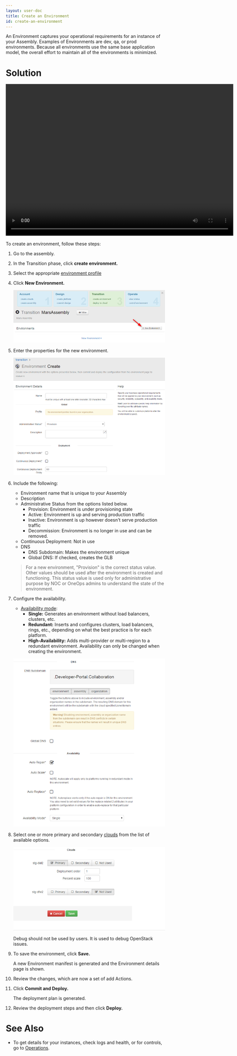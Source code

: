 ```yaml
---
layout: user-doc
title: Create an Environment
id: create-an-environment
---
```


An Environment captures your operational requirements for an instance of your Assembly. Examples of Environments are dev, qa, or prod environments. Because all environments use the same base application model, the overall effort to maintain all of the environments is minimized.

# Solution

<video width="720" height="480" preload="metadata" controls="" class="grovo-video">
    <source src="http://videos.grovo.com/walmart-oneops-transition-0215_creating-an-environment-in-oneops_4668.webm?vpv=1" type="video/webm">
    Your browser does not implement HTML5 video.
</video>

To create an environment, follow these steps:


1. Go to the assembly.
2. In the Transition phase, click **create environment.**
3. Select the appropriate <a href="/documentation/user/references/environment-profiles.html">environment profile</a>
4. Click **New Environment.**

    ![User Create Environment](/assets/docs/local/images/user-create-environment.png)

5. Enter the properties for the new environment.

    ![User Create Environment](/assets/docs/local/images/user-create-environment1.png)

6. Include the following:
    * Environment name that is unique to your Assembly
    * Description
    * Administrative Status from the options listed below.
        * Provision: Environment is under provisioning state
        * Active: Environment is up and serving production traffic
        * Inactive: Environment is up however doesn't serve production traffic
        * Decommission: Environment is no longer in use and can be removed.
    * Continuous Deployment: Not in use
    * DNS
        * DNS Subdomain: Makes the environment unique
        * Global DNS: If checked, creates the GLB

    >For a new environment, "Provision" is the correct status value. Other values should be used after the environment is created and functioning. This status value is used only for administrative purpose by NOC or OneOps admins to understand the state of the environment.

7. Configure the availability.
    * <a href="/documentation/user/references/availability-modes.html">Availability mode</a>:
        * **Single:** Generates an environment without load balancers, clusters, etc.  
        * **Redundant:** Inserts and configures clusters, load balancers, rings, etc., depending on what the best practice is for each platform.  
        * **High-Availability:** Adds multi-provider or multi-region to a redundant environment. Availability can only be changed when creating the environment.

    ![User Create Environment](/assets/docs/local/images/user-create-environment2.png)

8. Select one or more primary and secondary <a href="/documentation/user/how-to/add-new-cloud.html">clouds</a> from the list of available options.

    ![User Create Environment](/assets/docs/local/images/user-create-environment3.png)

    Debug should not be used by users. It is used to debug OpenStack issues.

10. To save the environment, click **Save.**

    A new Environment manifest is generated and the Environment details page is shown.

11. Review the changes, which are now a set of add Actions.
12. Click **Commit and Deploy.**

    The deployment plan is generated.

13. Review the deployment steps and then click **Deploy.**

# See Also

* To get details for your instances, check logs and health, or for controls, go to <a href="/documentation/user/references/operations.html">Operations</a>.

